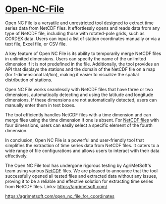 # <a href="https://agrimetsoft.com/open_nc_file_for_coordinates" target="_blank">Open-NC-File</a>
Open NC File is a versatile and unrestricted tool designed to extract time series data from NetCDF files. It effortlessly opens and reads data from any type of NetCDF file, including those with rotated-pole grids, such as CORDEX data. Users can input a list of station coordinates manually or via a text file, Excel file, or CSV file.

A key feature of Open NC File is its ability to temporarily merge NetCDF files in unlimited dimensions. Users can specify the name of the unlimited dimension if it is not predefined in the file. Additionally, the tool provides an API that displays the stations and the domain of the NetCDF file on a map (for 1-dimensional lat/lon), making it easier to visualize the spatial distribution of stations.

Open NC File works seamlessly with NetCDF files that have three or two dimensions, automatically detecting and using the latitude and longitude dimensions. If these dimensions are not automatically detected, users can manually enter them in text boxes.

The tool efficiently handles NetCDF files with a time dimension and can merge files using the time dimension if one is absent. For <a href="https://agrimetsoft.com/open_nc_file_for_coordinates" target="_blank">NetCDF files</a> with four dimensions, users can easily select a specific element of the fourth dimension.

In conclusion, Open NC File is a powerful and user-friendly tool that simplifies the extraction of time series data from NetCDF files. It caters to a wide range of file configurations and allows users to interact with their data effectively.

The Open NC File tool has undergone rigorous testing by AgriMetSoft's team using various <a href="https://agrimetsoft.com/open_nc_file_for_coordinates" target="_blank">NetCDF</a> files. We are pleased to announce that the tool successfully opened all tested files and extracted data without any issues, proving it to be a reliable and effective solution for extracting time series from NetCDF files. 
Links: https://agrimetsoft.com/ 

https://agrimetsoft.com/open_nc_file_for_coordinates
